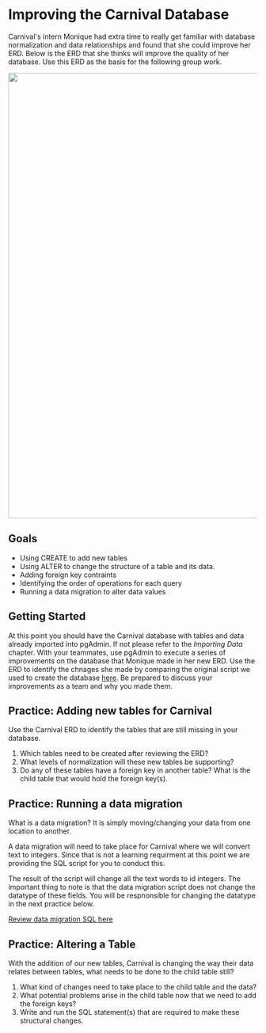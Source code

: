 # Improving the Carnival Database

Carnival's intern Monique had extra time to really get familiar with database normalization and data relationships and found that she could improve her ERD. Below is the ERD that she thinks will improve the quality of her database. Use this ERD as the basis for the following group work. 

<img src="https://github.com/nashville-software-school/sql-professional/blob/master/book-1-carnival-design/chapters/images/Carnival.jpeg" width=900>

## Goals

 - Using CREATE to add new tables
 - Using ALTER to change the structure of a table and its data.
 - Adding foreign key contraints
 - Identifying the order of operations for each query
 - Running a data migration to alter data values
 

## Getting Started   

At this point you should have the Carnival database with tables and data already imported into pgAdmin. If not please refer to the *Importing Data* chapter. With your teammates, use pgAdmin to execute a series of improvements on the database that Monique made in her new ERD. Use the ERD to identify the chnages she made by comparing the original script we used to create the database [here](./database/carnival_db_schemas.sql). Be prepared to discuss your improvements as a team and why you made them. 


## Practice: Adding new tables for Carnival

Use the Carnival ERD to identify the tables that are still missing in your database.

1. Which tables need to be created after reviewing the ERD?
2. What levels of normalization will these new tables be supporting?
3. Do any of these tables have a foreign key in another table? What is the child table that would hold the foreign key(s).


## Practice: Running a data migration

What is a data migration? It is simply moving/changing your data from one location to another.

A data migration will need to take place for Carnival where we will convert text to integers. Since that is not a learning requirment at this point we are providing the SQL script for you to conduct this.

The result of the script will change all the text words to id integers. The important thing to note is that the data migration script does not change the datatype of these fields. You will be respnonsible for changing the datatype in the next practice below.

<a href="./database/vehicle_type_data_migration.sql">Review data migration SQL here </a>

## Practice: Altering a Table
With the addition of our new tables, Carnival is changing the way their data relates between tables, what needs to be done to the child table still?

1. What kind of changes need to take place to the child table and the data? 
2. What potential problems arise in the child table now that we need to add the foreign keys?
3. Write and run the SQL statement(s) that are required to make these structural changes.